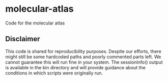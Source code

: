 # molecular-atlas

Code for the molecular atlas 

## Disclaimer

This code is shared for reproducibility purposes. Despite our efforts, there might still be some hardcoded paths and poorly commented parts left. We cannot guarantee this will run fine in your system. The sessionInfo() output is available in the bin directory and will provide guidance about the conditions in which scripts were originally run.